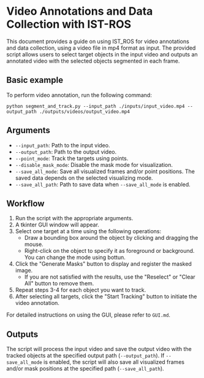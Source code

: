 # Video Annotations and Data Collection with IST-ROS
This document provides a guide on using IST_ROS for video annotations and data collection, using a video file in mp4 format as input. The provided script allows users to select target objects in the input video and outputs an annotated video with the selected objects segmented in each frame.

## Basic example
To perform video annotation, run the following command:
```
python segment_and_track.py --input_path ./inputs/input_video.mp4 --output_path ./outputs/videos/output_video.mp4
```
## Arguments
* `--input_path`: Path to the input video.
* `--output_path`: Path to the output video.
* `--point_mode`: Track the targets using points.
* `--disable_mask_mode`: Disable the mask mode for visualization.
* `--save_all_mode`: Save all visualized frames and/or point positions. The saved data depends on the selected visualizing mode.
* `--save_all_path`: Path to save data when `--save_all_mode` is enabled.

## Workflow
1. Run the script with the appropriate arguments.
1. A tkinter GUI window will appear.
1. Select one target at a time using the following operations:
    * Draw a bounding box around the object by clicking and dragging the mouse.
    * Right-click on the object to specify it as foreground or background. You can change the mode using bottun.
1. Click the "Generate Masks" button to display and register the masked image. 
    * If you are not satisfied with the results, use the "Reselect" or "Clear All" button to remove them.
1. Repeat steps 3-4 for each object you want to track.
1. After selecting all targets, click the "Start Tracking" button to initiate the video annotation.

For detailed instructions on using the GUI, please refer to `GUI.md`.
## Outputs
The script will process the input video and save the output video with the tracked objects at the specified output path (`--output_path`).
If `--save_all_mode` is enabled, the script will also save all visualized frames and/or mask positions at the specified path (`--save_all_path`).
